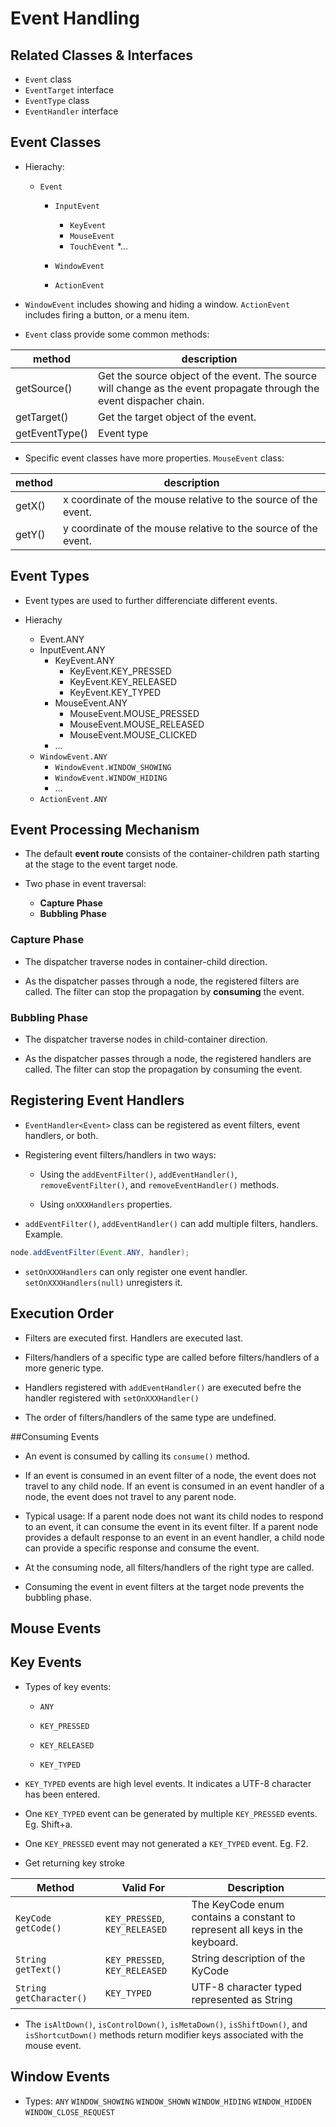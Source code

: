 # Event Handling

## Related Classes & Interfaces

* `Event` class
* `EventTarget` interface
* `EventType` class
* `EventHandler` interface

## Event Classes

* Hierachy:
    * `Event`
        * `InputEvent`
            * `KeyEvent`
            * `MouseEvent`
            * `TouchEvent`
            *...

        * `WindowEvent`
        * `ActionEvent`
        
* `WindowEvent` includes showing and hiding a window. `ActionEvent` includes firing a button, or a menu item.

* `Event` class provide some common methods:

|  method         |    description     |
|-----------------|--------------------|
| getSource()     | Get the source object of the event. The source will change as the event propagate through the event dispacher chain. |
| getTarget()     | Get the target object of the event. |
| getEventType()  | Event type | 

* Specific event classes have more properties. `MouseEvent` class:

|  method         |    description     |
|-----------------|--------------------|
| getX()          | x coordinate of the mouse relative to the source of the event. |
| getY()          | y coordinate of the mouse relative to the source of the event. |

## Event Types

* Event types are used to further differenciate different events.

* Hierachy
    * Event.ANY
    * InputEvent.ANY
        * KeyEvent.ANY
            * KeyEvent.KEY_PRESSED
            * KeyEvent.KEY_RELEASED
            * KeyEvent.KEY_TYPED
        * MouseEvent.ANY
            * MouseEvent.MOUSE_PRESSED
            * MouseEvent.MOUSE_RELEASED
            * MouseEvent.MOUSE_CLICKED
        * ...
    * `WindowEvent.ANY`
        * `WindowEvent.WINDOW_SHOWING`
        * `WindowEvent.WINDOW_HIDING`
        * ...
    * `ActionEvent.ANY`

## Event Processing Mechanism

* The default **event route** 
consists of the container-children path starting at the stage to the event target node.

* Two phase in event traversal:
    * **Capture Phase**
    * **Bubbling Phase**

### Capture Phase

* The dispatcher traverse nodes in container-child direction. 

* As the dispatcher passes through a node, the registered filters are called. The filter can stop the propagation by **consuming** the event.

### Bubbling Phase

* The dispatcher traverse nodes in child-container direction.

* As the dispatcher passes through a node, the registered handlers are called. The filter can stop the propagation by consuming the event.

## Registering Event Handlers

* `EventHandler<Event>` class can be registered as event filters, event handlers, or both.

* Registering event filters/handlers in two ways:

    * Using the `addEventFilter()`, `addEventHandler()`, `removeEventFilter()`, and `removeEventHandler()` methods.
    
    * Using `onXXXHandlers` properties.
    
* `addEventFilter()`, `addEventHandler()` can add multiple filters, handlers.
Example.
```java
node.addEventFilter(Event.ANY, handler);
```

* `setOnXXXHandlers` can only register one event handler. `setOnXXXHandlers(null)` unregisters it.

## Execution Order

* Filters are executed first. Handlers are executed last.

* Filters/handlers of a specific type are called before filters/handlers of a more generic type.

* Handlers registered with `addEventHandler()` are executed befre the handler registered with `setOnXXXHandler()`

* The order of filters/handlers of the same type are undefined.

##Consuming Events

* An event is consumed by calling its `consume()` method.

* If an event is consumed in an event filter
of a node, the event does not travel to any child node. If an event is consumed in an event handler of a node,
the event does not travel to any parent node.

* Typical usage: If a parent node does not want its child nodes to respond to an event, it can consume the event in its event filter. If a parent node provides a default response to an event in an event handler, a child node can provide a specific response and consume the event.

* At the consuming node, all filters/handlers of the right type are called. 

* Consuming the event in event filters at the target node prevents the bubbling phase.

## Mouse Events

## Key Events

* Types of key events:
    * `ANY`
    
    * `KEY_PRESSED`
    
    * `KEY_RELEASED`
    
    * `KEY_TYPED`

* `KEY_TYPED` events are high level events. It indicates a UTF-8 character has been entered. 

* One `KEY_TYPED` event can be generated by multiple `KEY_PRESSED` events. Eg. Shift+a.



* One `KEY_PRESSED` event may not generated a `KEY_TYPED` event. Eg. F2.

* Get returning key stroke

|   Method    | Valid For | Description    |
|-------------|-----------|----------------|
|  `KeyCode getCode()`  |  `KEY_PRESSED`, `KEY_RELEASED` |  The KeyCode enum contains a constant to represent all keys in the keyboard. |
|  `String getText()`  | `KEY_PRESSED`, `KEY_RELEASED`  |  String description of the KyCode |
|  `String getCharacter()`  | `KEY_TYPED` |  UTF-8 character typed represented as String | 


* The `isAltDown()`, `isControlDown()`, `isMetaDown()`, `isShiftDown()`, and `isShortcutDown()` methods return modifier keys associated with the mouse event.

## Window Events

* Types:
`ANY`
`WINDOW_SHOWING`
`WINDOW_SHOWN`
`WINDOW_HIDING`
`WINDOW_HIDDEN`
`WINDOW_CLOSE_REQUEST`
